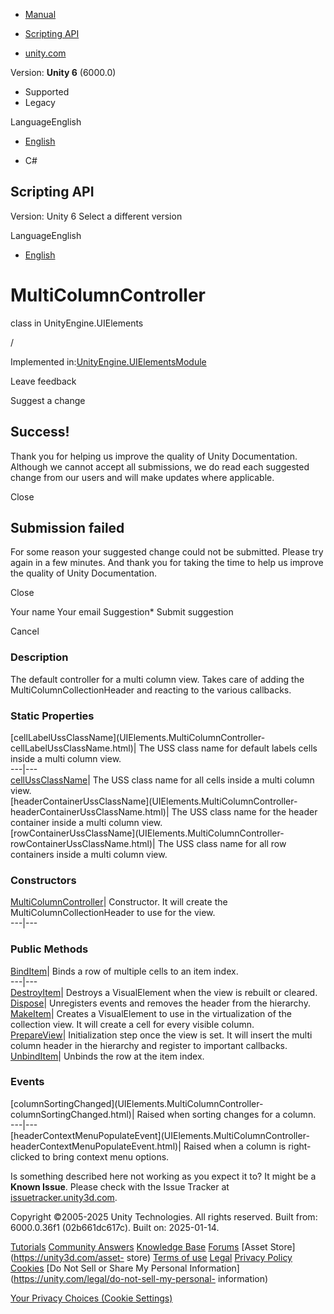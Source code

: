 [ ]()

  * [Manual](../Manual/index.html)
  * [Scripting API](../ScriptReference/index.html)

  * [unity.com](https://unity.com/)

Version: **Unity 6** (6000.0)

  * Supported
  * Legacy

LanguageEnglish

  * [English]()

  * C#

[ ](https://docs.unity3d.com)

## Scripting API

Version: Unity 6 Select a different version

LanguageEnglish

  * [English]()

# MultiColumnController

class in UnityEngine.UIElements

/

Implemented
in:[UnityEngine.UIElementsModule](UnityEngine.UIElementsModule.html)

Leave feedback

Suggest a change

## Success!

Thank you for helping us improve the quality of Unity Documentation. Although
we cannot accept all submissions, we do read each suggested change from our
users and will make updates where applicable.

Close

## Submission failed

For some reason your suggested change could not be submitted. Please <a>try
again</a> in a few minutes. And thank you for taking the time to help us
improve the quality of Unity Documentation.

Close

Your name Your email Suggestion* Submit suggestion

Cancel

[ ]()

### Description

The default controller for a multi column view. Takes care of adding the
MultiColumnCollectionHeader and reacting to the various callbacks.

### Static Properties

[cellLabelUssClassName](UIElements.MultiColumnController-
cellLabelUssClassName.html)|  The USS class name for default labels cells
inside a multi column view.  
---|---  
[cellUssClassName](UIElements.MultiColumnController-cellUssClassName.html)|
The USS class name for all cells inside a multi column view.  
[headerContainerUssClassName](UIElements.MultiColumnController-
headerContainerUssClassName.html)|  The USS class name for the header
container inside a multi column view.  
[rowContainerUssClassName](UIElements.MultiColumnController-
rowContainerUssClassName.html)|  The USS class name for all row containers
inside a multi column view.  
  
### Constructors

[MultiColumnController](UIElements.MultiColumnController-ctor.html)|
Constructor. It will create the MultiColumnCollectionHeader to use for the
view.  
---|---  
  
### Public Methods

[BindItem](UIElements.MultiColumnController.BindItem.html)|  Binds a row of
multiple cells to an item index.  
---|---  
[DestroyItem](UIElements.MultiColumnController.DestroyItem.html)|  Destroys a
VisualElement when the view is rebuilt or cleared.  
[Dispose](UIElements.MultiColumnController.Dispose.html)|  Unregisters events
and removes the header from the hierarchy.  
[MakeItem](UIElements.MultiColumnController.MakeItem.html)|  Creates a
VisualElement to use in the virtualization of the collection view. It will
create a cell for every visible column.  
[PrepareView](UIElements.MultiColumnController.PrepareView.html)|
Initialization step once the view is set. It will insert the multi column
header in the hierarchy and register to important callbacks.  
[UnbindItem](UIElements.MultiColumnController.UnbindItem.html)|  Unbinds the
row at the item index.  
  
### Events

[columnSortingChanged](UIElements.MultiColumnController-
columnSortingChanged.html)|  Raised when sorting changes for a column.  
---|---  
[headerContextMenuPopulateEvent](UIElements.MultiColumnController-
headerContextMenuPopulateEvent.html)|  Raised when a column is right-clicked
to bring context menu options.  
  
Is something described here not working as you expect it to? It might be a
**Known Issue**. Please check with the Issue Tracker at
[issuetracker.unity3d.com](https://issuetracker.unity3d.com).

Copyright ©2005-2025 Unity Technologies. All rights reserved. Built from:
6000.0.36f1 (02b661dc617c). Built on: 2025-01-14.

[Tutorials](https://unity3d.com/learn) [Community
Answers](https://answers.unity3d.com) [Knowledge
Base](https://support.unity3d.com/hc/en-us)
[Forums](https://forum.unity3d.com) [Asset Store](https://unity3d.com/asset-
store) [Terms of use](https://docs.unity3d.com/Manual/TermsOfUse.html)
[Legal](https://unity.com/legal) [Privacy
Policy](https://unity.com/legal/privacy-policy)
[Cookies](https://unity.com/legal/cookie-policy) [Do Not Sell or Share My
Personal Information](https://unity.com/legal/do-not-sell-my-personal-
information)

[Your Privacy Choices (Cookie Settings)](javascript:void\(0\);)

